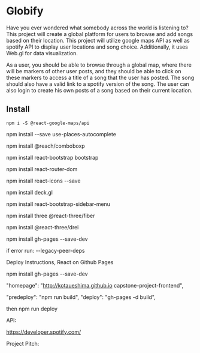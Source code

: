 # Globify

Have you ever wondered what somebody across the world is listening to? This project will create a global platform for users to browse and add songs based on their location. This project will utilize google maps API as well as spotify API to display user locations and song choice. Additionally, it uses Web.gl for data visualization.

As a user, you should be able to browse through a global map, where there will be markers of other user posts, and they should be able to click on these markers to access a title of a song that the user has posted. The song should also have a valid link to a spotify version of the song. The user can also login to create his own posts of a song based on their current location.

## Install

`npm i -S @react-google-maps/api`

npm install --save use-places-autocomplete

npm install @reach/comboboxp

npm install react-bootstrap bootstrap

npm install react-router-dom

npm install react-icons --save

npm install deck.gl

npm install react-bootstrap-sidebar-menu

npm install three @react-three/fiber

npm install @react-three/drei

npm install gh-pages --save-dev

if error run: --legacy-peer-deps

Deploy Instructions, React on Github Pages

npm install gh-pages --save-dev

"homepage": "http://kotaueshima.github.io capstone-project-frontend",

"predeploy": "npm run build",
"deploy": "gh-pages -d build",

then npm run deploy

API:

https://developer.spotify.com/

Project Pitch:
